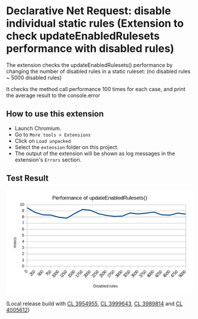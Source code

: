# Declarative Net Request: disable individual static rules (Extension to check updateEnabledRulesets performance with disabled rules)

The extension checks the updateEnabledRulesets() performance by changing the number of disabled rules in a static ruleset:
(no disabled rules ~ 5000 disabled rules)

It checks the method call performance 100 times for each case, and print the average result to the console.error

## How to use this extension

- Launch Chromium.
- Go to `More tools > Extensions`
- Click on `Load unpacked`
- Select the `extension` folder on this project.
- The output of the extension will be shown as log messages in the extension's `Errors` section.
 
## Test Result

![performance_of_updateEnabledRulesets.png](performance_of_updateEnabledRulesets.png)

(Local release build with [CL 3954955](https://crrev.com/c/3954955/9), [CL 3999643](https://crrev.com/c/3999643/3), [CL 3989814](https://crrev.com/c/3989814/7) and [CL 4005612](https://crrev.com/c/4005612/1))

